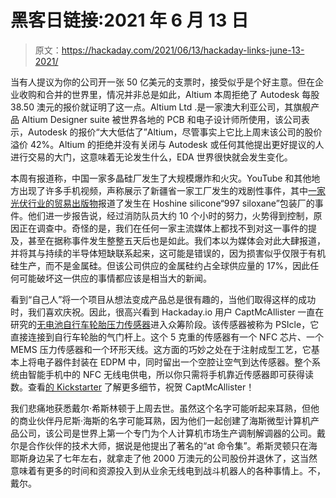 # 黑客日链接:2021 年 6 月 13 日

> 原文：<https://hackaday.com/2021/06/13/hackaday-links-june-13-2021/>

当有人提议为你的公司开一张 50 亿美元的支票时，接受似乎是个好主意。但在企业收购和合并的世界里，情况并非总是如此，Altium 本周拒绝了 Autodesk 每股 38.50 澳元的报价就证明了这一点。Altium Ltd .是一家澳大利亚公司，其旗舰产品 Altium Designer suite 被世界各地的 PCB 和电子设计师所使用，该公司表示，Autodesk 的报价“大大低估了”Altium，尽管事实上它比上周末该公司的股价溢价 42%。Altium 的拒绝并没有关闭与 Autodesk 或任何其他提出更好提议的人进行交易的大门，这意味着无论发生什么，EDA 世界很快就会发生变化。

本周有报道称，中国一家多晶硅厂发生了大规模爆炸和火灾。YouTube 和其他地方出现了许多手机视频，声称展示了新疆省一家工厂发生的戏剧性事件，其中[一家光伏行业的贸易出版物](https://www.pv-magazine.com/2021/06/09/silicon-fab-explosion-in-xinjiang-threatens-further-poly-shortage/)报道了发生在 Hoshine silicone“997 siloxane”包装厂的事件。他们进一步报告说，经过消防队员大约 10 个小时的努力，火势得到控制，原因正在调查中。奇怪的是，我们在任何一家主流媒体上都找不到对这一事件的提及，甚至在据称事件发生整整五天后也是如此。我们本以为媒体会对此大肆报道，并将其与持续的半导体短缺联系起来，这可能是错误的，因为损害似乎仅限于有机硅生产，而不是金属硅。但该公司供应的金属硅约占全球供应量的 17%，因此任何可能破坏这一供应的事情都应该是相当大的新闻。

看到“自己人”将一个项目从想法变成产品总是很有趣的，当他们取得这样的成功时，我们喜欢庆祝。因此，很高兴看到 Hackaday.io 用户 CaptMcAllister 一直在研究的[无电池自行车轮胎压力传感器](https://hackaday.io/project/176052-no-battery-nfc-pressure-sensor-for-bike-valves)进入众筹阶段。该传感器被称为 PSIcle，它直接连接到自行车轮胎的气门杆上。这个 5 克重的传感器有一个 NFC 芯片、一个 MEMS 压力传感器和一个环形天线。这方面的巧妙之处在于注射成型工艺，它基本上将电子器件封装在 EDPM 中，同时留出一个空腔让空气到达传感器。整个系统由智能手机中的 NFC 无线电供电，所以你只需将手机靠近传感器即可获得读数。查看[的 Kickstarter](https://www.kickstarter.com/projects/roverdev/psicle-sensor) 了解更多细节，祝贺 CaptMcAllister！

我们悲痛地获悉戴尔·希斯林顿于上周去世。虽然这个名字可能听起来耳熟，但他的商业伙伴丹尼斯·海斯的名字可能耳熟，因为他们一起创建了海斯微型计算机产品公司，该公司是世界上第一个专门为个人计算机市场生产调制解调器的公司。戴尔是合作伙伴的技术大师，据说是他提出了著名的“at 命令集”。希斯灵顿只在海耶斯身边呆了七年左右，就拿走了他 2000 万澳元的公司股份并退休了，这当然意味着有更多的时间和资源投入到从业余无线电到战斗机器人的各种事情上。不，戴尔。